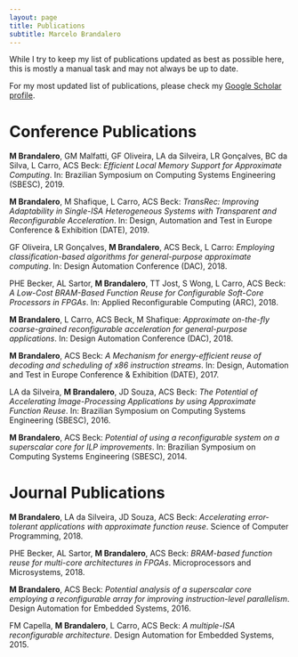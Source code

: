 ```yaml
---
layout: page
title: Publications
subtitle: Marcelo Brandalero
---
```


While I try to keep my list of publications updated as best as possible here, this is mostly a manual task and may not always be up to date.

For my most updated list of publications, please check my [Google Scholar profile].

[Google Scholar profile]: https://scholar.google.com/citations?user=bComxKsAAAAJ&view_op=list_works&sortby=pubdate

# Conference Publications

**M Brandalero**, GM Malfatti, GF Oliveira, LA da Silveira, LR Gonçalves, BC da Silva, L Carro, ACS Beck: *Efficient Local Memory Support for Approximate Computing*. In: Brazilian Symposium on Computing Systems Engineering (SBESC), 2019.

**M Brandalero**, M Shafique, L Carro, ACS Beck: *TransRec: Improving Adaptability in Single-ISA Heterogeneous Systems with Transparent and Reconfigurable Acceleration*. In: Design, Automation and Test in Europe Conference & Exhibition (DATE), 2019.

GF Oliveira, LR Gonçalves, **M Brandalero**, ACS Beck, L Carro: *Employing classification-based algorithms for general-purpose approximate computing*. In: Design Automation Conference (DAC), 2018.

PHE Becker, AL Sartor, **M Brandalero**, TT Jost, S Wong, L Carro, ACS Beck: *A Low-Cost BRAM-Based Function Reuse for Configurable Soft-Core Processors in FPGAs*. In: Applied Reconfigurable Computing (ARC), 2018.

**M Brandalero**, L Carro, ACS Beck, M Shafique: *Approximate on-the-fly coarse-grained reconfigurable acceleration for general-purpose applications*. In: Design Automation Conference (DAC), 2018.

**M Brandalero**, ACS Beck: *A Mechanism for energy-efficient reuse of decoding and scheduling of x86 instruction streams*. In: Design, Automation and Test in Europe Conference & Exhibition (DATE), 2017.

LA da Silveira, **M Brandalero**, JD Souza, ACS Beck: *The Potential of Accelerating Image-Processing Applications by using Approximate Function Reuse*. In: Brazilian Symposium on Computing Systems Engineering (SBESC), 2016.

**M Brandalero**, ACS Beck: *Potential of using a reconfigurable system on a superscalar core for ILP improvements*. In: Brazilian Symposium on Computing Systems Engineering (SBESC), 2014.


# Journal Publications

**M Brandalero**, LA da Silveira, JD Souza, ACS Beck: *Accelerating error-tolerant applications with approximate function reuse*. Science of Computer Programming, 2018.

PHE Becker, AL Sartor, **M Brandalero**, ACS Beck: *BRAM-based function reuse for multi-core architectures in FPGAs*. Microprocessors and Microsystems, 2018.

**M Brandalero**, ACS Beck: *Potential analysis of a superscalar core employing a reconfigurable array for improving instruction-level parallelism*. Design Automation for Embedded Systems, 2016.

FM Capella, **M Brandalero**, L Carro, ACS Beck: *A multiple-ISA reconfigurable architecture*. Design Automation for Embedded Systems, 2015.

